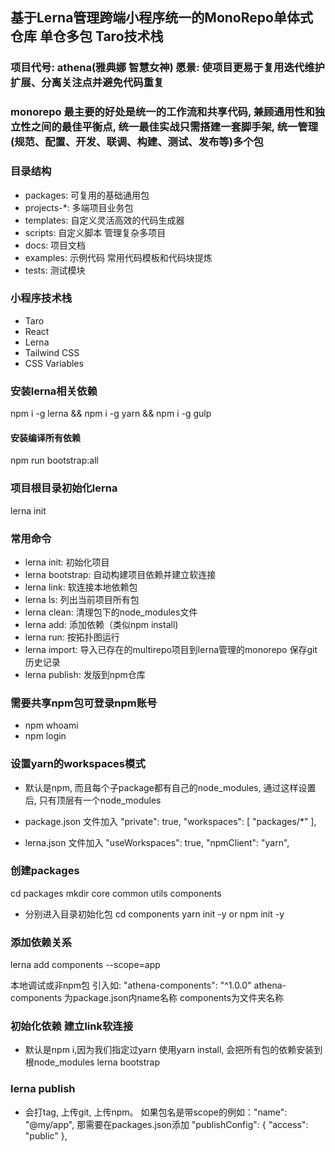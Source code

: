 ## 基于Lerna管理跨端小程序统一的MonoRepo单体式仓库 单仓多包 Taro技术栈

### 项目代号: athena(雅典娜 智慧女神) 愿景: 使项目更易于复用迭代维护扩展、分离关注点并避免代码重复

### monorepo 最主要的好处是统一的工作流和共享代码, 兼顾通用性和独立性之间的最佳平衡点, 统一最佳实战只需搭建一套脚手架, 统一管理(规范、配置、开发、联调、构建、测试、发布等)多个包

### 目录结构

- packages: 可复用的基础通用包
- projects-*: 多端项目业务包
- templates: 自定义灵活高效的代码生成器
- scripts: 自定义脚本 管理复杂多项目
- docs: 项目文档
- examples: 示例代码 常用代码模板和代码块提炼
- tests: 测试模块

### 小程序技术栈

- Taro
- React
- Lerna
- Tailwind CSS
- CSS Variables

### 安装lerna相关依赖
npm i -g lerna && npm i -g yarn &&  npm i -g gulp
#### 安装编译所有依赖
npm run bootstrap:all

### 项目根目录初始化lerna
lerna init

### 常用命令
- lerna init: 初始化项目
- lerna bootstrap: 自动构建项目依赖并建立软连接
- lerna link: 软连接本地依赖包
- lerna ls: 列出当前项目所有包
- lerna clean: 清理包下的node_modules文件
- lerna add: 添加依赖（类似npm install)
- lerna run: 按拓扑图运行
- lerna import: 导入已存在的multirepo项目到lerna管理的monorepo 保存git历史记录
- lerna publish: 发版到npm仓库

### 需要共享npm包可登录npm账号
- npm whoami
- npm login

### 设置yarn的workspaces模式
- 默认是npm, 而且每个子package都有自己的node_modules, 通过这样设置后, 只有顶层有一个node_modules
- package.json 文件加入
  "private": true,
  "workspaces": [
  "packages/*"
  ],

- lerna.json 文件加入
  "useWorkspaces": true,
  "npmClient": "yarn",

### 创建packages

cd packages
mkdir core common utils components
- 分别进入目录初始化包
  cd components
  yarn init -y or npm init -y

### 添加依赖关系

lerna add components --scope=app

本地调试或非npm包 引入如: "athena-components": "^1.0.0"
athena-components 为package.json内name名称 components为文件夹名称

### 初始化依赖 建立link软连接
- 默认是npm i,因为我们指定过yarn 使用yarn install, 会把所有包的依赖安装到根node_modules
  lerna bootstrap

### lerna publish
- 会打tag, 上传git, 上传npm。 如果包名是带scope的例如："name": "@my/app", 那需要在packages.json添加
  "publishConfig": {
  "access": "public"
  },               
